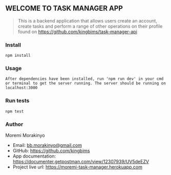 ## WELCOME TO TASK MANAGER APP

> This is a backend application that allows users create an account, create tasks and perform a range of other operations on their profile found on https://github.com/kingbims/task-manager-api



### Install
```
npm install
```



### Usage
```
After dependencies have been installed, run 'npm run dev' in your cmd or terminal to get the server running. The server should be running on localhost:3000
```



### Run tests
```
npm test
```



### Author
Moremi Morakinyo 
* Email: bb.morakinyo@gmail.com
* GitHub: https://github.com/kingbims
* App documentation: https://documenter.getpostman.com/view/12307939/UV5deEZV
* Project live url: https://moremi-task-manager.herokuapp.com
